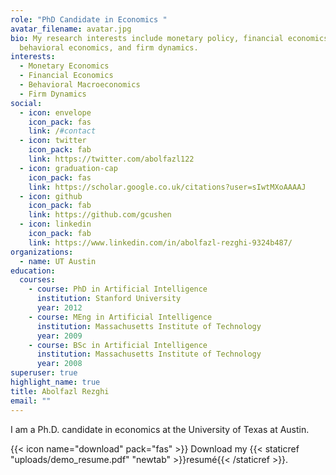 ```yaml
---
role: "PhD Candidate in Economics "
avatar_filename: avatar.jpg
bio: My research interests include monetary policy, financial economics,
  behavioral economics, and firm dynamics.
interests:
  - Monetary Economics
  - Financial Economics
  - Behavioral Macroeconomics
  - Firm Dynamics
social:
  - icon: envelope
    icon_pack: fas
    link: /#contact
  - icon: twitter
    icon_pack: fab
    link: https://twitter.com/abolfazl122
  - icon: graduation-cap
    icon_pack: fas
    link: https://scholar.google.co.uk/citations?user=sIwtMXoAAAAJ
  - icon: github
    icon_pack: fab
    link: https://github.com/gcushen
  - icon: linkedin
    icon_pack: fab
    link: https://www.linkedin.com/in/abolfazl-rezghi-9324b487/
organizations:
  - name: UT Austin
education:
  courses:
    - course: PhD in Artificial Intelligence
      institution: Stanford University
      year: 2012
    - course: MEng in Artificial Intelligence
      institution: Massachusetts Institute of Technology
      year: 2009
    - course: BSc in Artificial Intelligence
      institution: Massachusetts Institute of Technology
      year: 2008
superuser: true
highlight_name: true
title: Abolfazl Rezghi
email: ""
---
```

I am a Ph.D. candidate in economics at the University of Texas at Austin.

{{< icon name="download" pack="fas" >}} Download my {{< staticref "uploads/demo_resume.pdf" "newtab" >}}resumé{{< /staticref >}}.